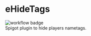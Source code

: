 # eHideTags
![workflow badge](https://github.com/en0tuk/eHideTags/actions/workflows/gradle.yml/badge.svg)
<br>Spigot plugin to hide players nametags.
